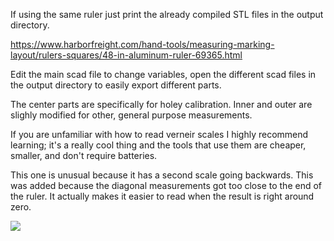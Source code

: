 If using the same ruler just print the already compiled STL files in the output directory.

https://www.harborfreight.com/hand-tools/measuring-marking-layout/rulers-squares/48-in-aluminum-ruler-69365.html

Edit the main scad file to change variables, open the different scad files in the output directory to easily export different parts.

The center parts are specifically for holey calibration.  Inner and outer are slighly modified for other, general purpose measurements.

If you are unfamiliar with how to read verneir scales I highly recommend learning; it's a really cool thing and the tools that use them are cheaper, smaller, and don't require batteries.  

This one is unusual because it has a second scale going backwards.  This was added because the diagonal measurements got too close to the end of the ruler.  It actually makes it easier to read when the result is right around zero.

![](https://raw.githubusercontent.com/AaronVerDow/Holey_Calibration_Helper/master/pics/overview.jpg)
